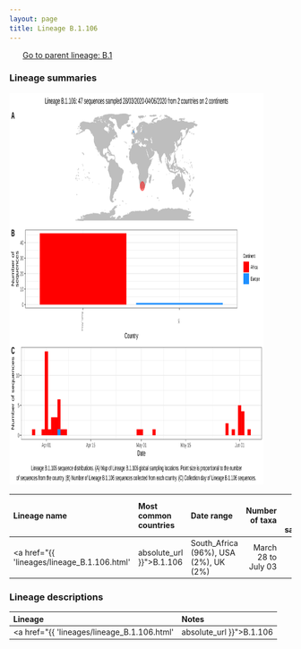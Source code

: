 ```yaml
---
layout: page
title: Lineage B.1.106
---
```




<p>
<ul class="actions small">
	 <a href="{{ 'lineages/lineage_B.1.html' | absolute_url }}" class="button special fit">Go to parent lineage: B.1</a>
</ul>
</p>
<h3> Lineage summaries</h3>

<img src="../assets/images/B.1.106.svg" alt="B.1.106 lineage summary figure" width="90%" height="700px" />


| Lineage name | Most common countries | Date range | Number of taxa |  Days since last sampling | Known Travel | Recall value |
|:-----|:-----|:-------|-------:|-------:|:---------|--------:|
| <a href="{{ 'lineages/lineage_B.1.106.html' | absolute_url }}">B.1.106</a> | South_Africa (96%), USA (2%), UK (2%) | March 28 to July 03 | 57 | 32 |  | 1.000 |

<h3>Lineage descriptions</h3>

| Lineage | Notes |
|:-----|:-----|
| <a href="{{ 'lineages/lineage_B.1.106.html' | absolute_url }}">B.1.106</a> | South African lineage |

